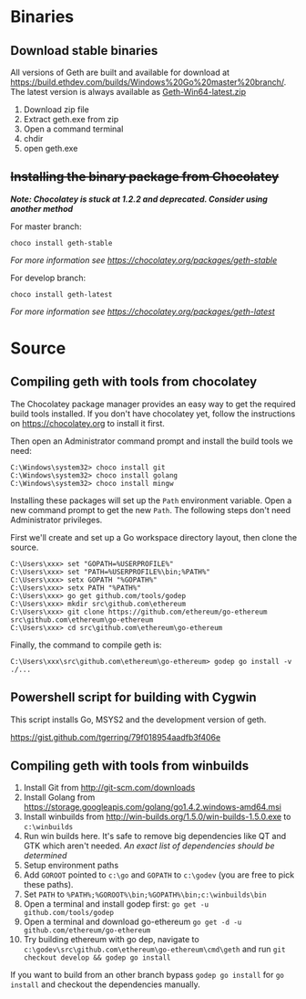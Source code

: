 # Binaries

## Download stable binaries

All versions of Geth are built and available for download at https://build.ethdev.com/builds/Windows%20Go%20master%20branch/. The latest version is always available as [Geth-Win64-latest.zip](https://build.ethdev.com/builds/Windows%20Go%20master%20branch/Geth-Win64-latest.zip)

1. Download zip file
1. Extract geth.exe from zip
1. Open a command terminal
1. chdir <path to geth.exe>
1. open geth.exe

## ~~Installing the binary package from Chocolatey~~

_**Note: Chocolatey is stuck at 1.2.2 and deprecated. Consider using another method**_

For master branch:
```
choco install geth-stable
```
_For more information see https://chocolatey.org/packages/geth-stable_

For develop branch:
```
choco install geth-latest
```
_For more information see https://chocolatey.org/packages/geth-latest_

# Source

## Compiling geth with tools from chocolatey

The Chocolatey package manager provides an easy way to get
the required build tools installed. If you don't have chocolatey yet,
follow the instructions on https://chocolatey.org to install it first.

Then open an Administrator command prompt and install the build tools
we need:

```text
C:\Windows\system32> choco install git
C:\Windows\system32> choco install golang
C:\Windows\system32> choco install mingw
``` 

Installing these packages will set up the `Path` environment variable.
Open a new command prompt to get the new `Path`. The following steps don't
need Administrator privileges.

First we'll create and set up a Go workspace directory layout,
then clone the source.

```text
C:\Users\xxx> set "GOPATH=%USERPROFILE%"
C:\Users\xxx> set "PATH=%USERPROFILE%\bin;%PATH%"
C:\Users\xxx> setx GOPATH "%GOPATH%"
C:\Users\xxx> setx PATH "%PATH%"
C:\Users\xxx> go get github.com/tools/godep
C:\Users\xxx> mkdir src\github.com\ethereum
C:\Users\xxx> git clone https://github.com/ethereum/go-ethereum src\github.com\ethereum\go-ethereum
C:\Users\xxx> cd src\github.com\ethereum\go-ethereum
```

Finally, the command to compile geth is:

```text
C:\Users\xxx\src\github.com\ethereum\go-ethereum> godep go install -v ./...
```

## Powershell script for building with Cygwin

This script installs Go, MSYS2 and the development version of geth.

https://gist.github.com/tgerring/79f018954aadfb3f406e

## Compiling geth with tools from winbuilds

1. Install Git from http://git-scm.com/downloads
1. Install Golang from https://storage.googleapis.com/golang/go1.4.2.windows-amd64.msi
1. Install winbuilds from http://win-builds.org/1.5.0/win-builds-1.5.0.exe to `c:\winbuilds`
1. Run win builds here. It's safe to remove big dependencies like QT and GTK which aren't needed. _An exact list of dependencies should be determined_
1. Setup environment paths
  1. Add `GOROOT` pointed to `c:\go` and `GOPATH` to `c:\godev` (you are free to pick these paths).
  1. Set `PATH` to `%PATH%;%GOROOT%\bin;%GOPATH%\bin;c:\winbuilds\bin`
1. Open a terminal and install godep first: `go get -u github.com/tools/godep`
1. Open a terminal and download go-ethereum `go get -d -u github.com/ethereum/go-ethereum`
1. Try building ethereum with go dep, navigate to `c:\godev\src\github.com\ethereum\go-ethereum\cmd\geth` and run `git checkout develop && godep go install`

If you want to build from an other branch bypass `godep go install` for `go install` and checkout the dependencies manually.
